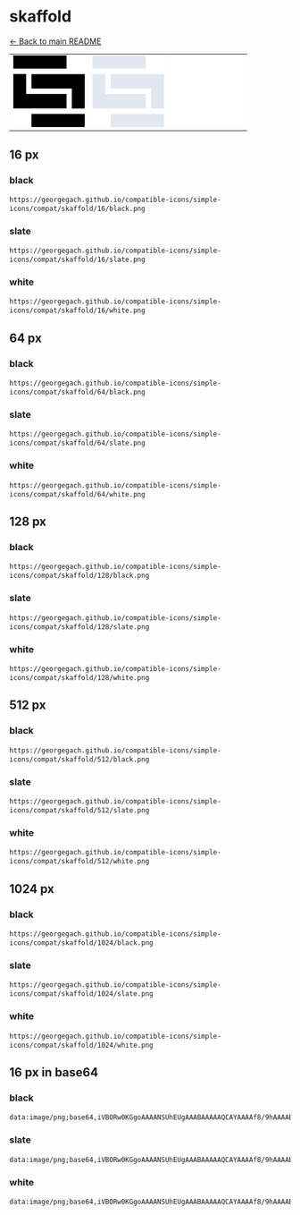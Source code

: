 # skaffold

[← Back to main README](../../README.md)

<table><tr>
  <td><img src="./128/black.png" width="128" alt="skaffold black icon" /></td>
  <td><img src="./128/slate.png" width="128" alt="skaffold slate icon" /></td>
  <td><img src="./128/white.png" width="128" alt="skaffold white icon" /></td>
</tr></table>

## 16 px

### black
```
https://georgegach.github.io/compatible-icons/simple-icons/compat/skaffold/16/black.png
```

### slate
```
https://georgegach.github.io/compatible-icons/simple-icons/compat/skaffold/16/slate.png
```

### white
```
https://georgegach.github.io/compatible-icons/simple-icons/compat/skaffold/16/white.png
```

## 64 px

### black
```
https://georgegach.github.io/compatible-icons/simple-icons/compat/skaffold/64/black.png
```

### slate
```
https://georgegach.github.io/compatible-icons/simple-icons/compat/skaffold/64/slate.png
```

### white
```
https://georgegach.github.io/compatible-icons/simple-icons/compat/skaffold/64/white.png
```

## 128 px

### black
```
https://georgegach.github.io/compatible-icons/simple-icons/compat/skaffold/128/black.png
```

### slate
```
https://georgegach.github.io/compatible-icons/simple-icons/compat/skaffold/128/slate.png
```

### white
```
https://georgegach.github.io/compatible-icons/simple-icons/compat/skaffold/128/white.png
```

## 512 px

### black
```
https://georgegach.github.io/compatible-icons/simple-icons/compat/skaffold/512/black.png
```

### slate
```
https://georgegach.github.io/compatible-icons/simple-icons/compat/skaffold/512/slate.png
```

### white
```
https://georgegach.github.io/compatible-icons/simple-icons/compat/skaffold/512/white.png
```

## 1024 px

### black
```
https://georgegach.github.io/compatible-icons/simple-icons/compat/skaffold/1024/black.png
```

### slate
```
https://georgegach.github.io/compatible-icons/simple-icons/compat/skaffold/1024/slate.png
```

### white
```
https://georgegach.github.io/compatible-icons/simple-icons/compat/skaffold/1024/white.png
```

## 16 px in base64

### black
```
data:image/png;base64,iVBORw0KGgoAAAANSUhEUgAAABAAAAAQCAYAAAAf8/9hAAAABmJLR0QA/wD/AP+gvaeTAAAAqklEQVQ4jZXSywpBURTG8R+dXMobKAPP4L2UF/AMXsxYwkiZGIncCgM7Ttqc5V+rXd/uW3tddg1X3MTYolsWihRRTp9CgQ2OwQS1Px6LZ1zhjAMGmKIR9DfhnmKexGVJq4z6t6xRchsYo1PhG6EH5QqaGFaY95h4zuxFuF+sk2fuxwx+cf4UCixyF1+4pHOHmT8HniX3NVee/UVo59Z4Rz9aQS5By7vXKuoPmUA0+S4oWZsAAAAASUVORK5CYII=
```

### slate
```
data:image/png;base64,iVBORw0KGgoAAAANSUhEUgAAABAAAAAQCAYAAAAf8/9hAAAABmJLR0QA/wD/AP+gvaeTAAAA5UlEQVQ4jZWSQUoDQRBF328aR0GI7iLCiJ7BewlewCvoAbySa0EJZEASQcggik7E+S7cJNMylH/54XU9ukrNc/vlnp5AJL3U08nxZpcxWYrgAP4cNhlpAf6I8YRHhaNm2c4Enc17fXRwPl+s7lJKOyEhu8rAqQHEA4Ckie2zqEEqlEQVhQHysPg2V8L7Y5DMJVK9bWBX8+XqYgw2ejuZHt4gdaWBVAuuxyYn8QTcbnVjQGFgumGXgUdtKI2l7/v170u8Styb/334nylOs1m2M4SD+F6xRsCY4CG5vAPQru11aH4i/QDlFEx5faEn8AAAAABJRU5ErkJggg==
```

### white
```
data:image/png;base64,iVBORw0KGgoAAAANSUhEUgAAABAAAAAQCAYAAAAf8/9hAAAABmJLR0QA/wD/AP+gvaeTAAAAt0lEQVQ4jZWSQQoCMQxFX4biKAgeQBD0DN5L8AKewYu5FhVXghtXougo+F1MRRmrk3lQSlP+b5rEJN2BBz4OZtb/DIS4vFyrgQDsgYvTwBo85nSUtAUK4GxmY0kLoOXU5wEYxsM67j1g5M0gS7l6xZDuwAzo1uimwKCaQS5pUiM+mdmcsmYlasYualavQKoG/yiqgQBsUhc/uMX9CCxpWPAkX6MZB0tOfSfVRtFgkFIGbd5/rSN7AmiGY03lC0MbAAAAAElFTkSuQmCC
```

